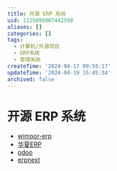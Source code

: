 ```yaml
---
title: 开源 ERP 系统
uid: 1125899907442598
aliases: []
categories: []
tags:
  - 计算机/开源项目
  - ERP系统
  - 管理系统
createTime: '2024-04-17 09:55:17'
updateTime: '2024-04-19 15:45:34'
archived: false
---
```


# 开源 ERP 系统

- [wimoor-erp](https://github.com/wimoor-erp/)
- [华夏ERP](https://github.com/jishenghua/jshERP)
- [odoo](https://github.com/odoo/odoo)
- [erpnext](https://github.com/frappe/erpnext)
